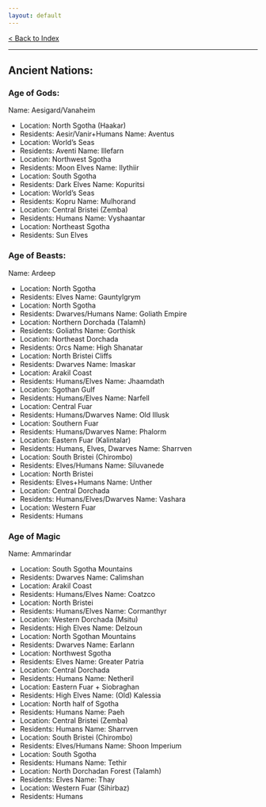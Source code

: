```yaml
---
layout: default
---
```

[< Back to Index](/oerth/)

***

## Ancient Nations:
### Age of Gods:
Name: Aesigard/Vanaheim
* Location: North Sgotha (Haakar)
* Residents: Aesir/Vanir+Humans
Name: Aventus
* Location: World’s Seas
* Residents: Aventi
Name: Illefarn
* Location: Northwest Sgotha
* Residents: Moon Elves
Name: Ilythiir
* Location: South Sgotha
* Residents: Dark Elves
Name: Kopuritsi
* Location: World’s Seas
* Residents: Kopru
Name: Mulhorand
* Location: Central Bristei (Zemba)
* Residents: Humans
Name: Vyshaantar
* Location: Northeast Sgotha
* Residents: Sun Elves

### Age of Beasts:
Name: Ardeep
* Location: North Sgotha
* Residents: Elves
Name: Gauntylgrym
* Location: North Sgotha
* Residents: Dwarves/Humans
Name: Goliath Empire
* Location: Northern Dorchada (Talamh)
* Residents: Goliaths
Name: Gorthisk
* Location: Northeast Dorchada
* Residents: Orcs
Name: High Shanatar
* Location: North Bristei Cliffs
* Residents: Dwarves
Name: Imaskar
* Location: Arakil Coast
* Residents: Humans/Elves
Name: Jhaamdath
* Location: Sgothan Gulf
* Residents: Humans/Elves
Name: Narfell
* Location: Central Fuar
* Residents: Humans/Dwarves
Name: Old Illusk
* Location: Southern Fuar
* Residents: Humans/Dwarves
Name: Phalorm
* Location: Eastern Fuar (Kalintalar)
* Residents: Humans, Elves, Dwarves
Name: Sharrven
* Location: South Bristei (Chirombo)
* Residents: Elves/Humans
Name: Siluvanede
* Location: North Bristei
* Residents: Elves+Humans
Name: Unther
* Location: Central Dorchada
* Residents: Humans/Elves/Dwarves
Name: Vashara
* Location: Western Fuar
* Residents: Humans

### Age of Magic
Name: Ammarindar
* Location: South Sgotha Mountains
* Residents: Dwarves
Name: Calimshan
* Location: Arakil Coast
* Residents: Humans/Elves
Name: Coatzco
* Location: North Bristei
* Residents: Humans/Elves
Name: Cormanthyr
* Location: Western Dorchada (Msitu)
* Residents: High Elves
Name: Delzoun
* Location: North Sgothan Mountains
* Residents: Dwarves
Name: Earlann
* Location: Northwest Sgotha
* Residents: Elves
Name: Greater Patria
* Location: Central Dorchada
* Residents: Humans
Name: Netheril
* Location: Eastern Fuar + Siobraghan
* Residents: High Elves
Name: (Old) Kalessia
* Location: North half of Sgotha
* Residents: Humans
Name: Paeh
* Location: Central Bristei (Zemba)
* Residents: Humans
Name: Sharrven
* Location: South Bristei (Chirombo)
* Residents: Elves/Humans
Name: Shoon Imperium
* Location: South Sgotha
* Residents: Humans
Name: Tethir
* Location: North Dorchadan Forest (Talamh)
* Residents: Elves
Name: Thay
* Location: Western Fuar (Sihirbaz)
* Residents: Humans
